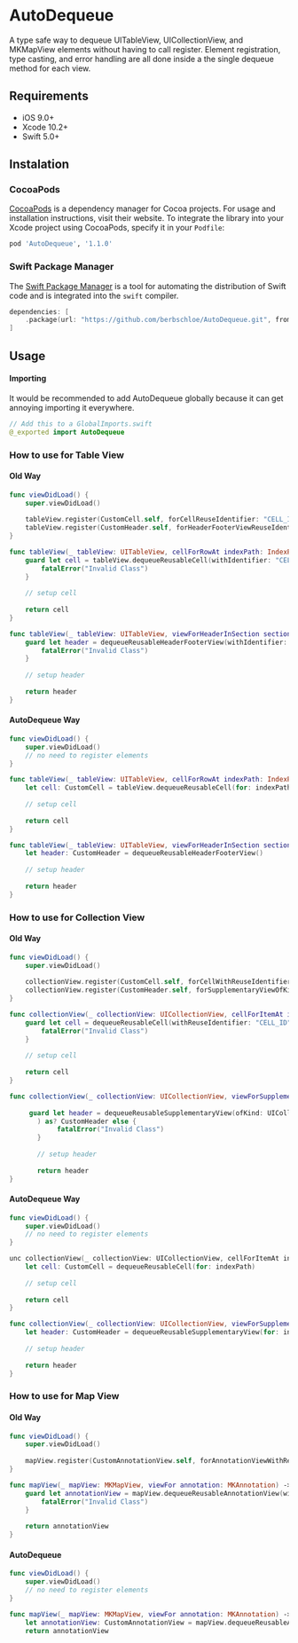 # AutoDequeue
A type safe way to dequeue UITableView, UICollectionView, and MKMapView elements without having to call register.
Element registration, type casting, and error handling are all done inside a the single dequeue method for each view.

## Requirements

- iOS 9.0+
- Xcode 10.2+
- Swift 5.0+

## Instalation

### CocoaPods

[CocoaPods](https://cocoapods.org) is a dependency manager for Cocoa projects. For usage and installation instructions, visit their website. To integrate the library into your Xcode project using CocoaPods, specify it in your `Podfile`:

```ruby
pod 'AutoDequeue', '1.1.0'
```

### Swift Package Manager

The [Swift Package Manager](https://swift.org/package-manager/) is a tool for automating the distribution of Swift code and is integrated into the `swift` compiler.

```swift
dependencies: [
    .package(url: "https://github.com/berbschloe/AutoDequeue.git", from: "1.1.0")
]
```

## Usage

#### Importing
It would be recommended to add AutoDequeue globally because it can get annoying importing it everywhere.

```swift
// Add this to a GlobalImports.swift
@_exported import AutoDequeue
```

### How to use for Table View

#### Old Way
```swift
func viewDidLoad() {
    super.viewDidLoad()
  
    tableView.register(CustomCell.self, forCellReuseIdentifier: "CELL_ID")
    tableView.register(CustomHeader.self, forHeaderFooterViewReuseIdentifier: "HEADER_ID")
}

func tableView(_ tableView: UITableView, cellForRowAt indexPath: IndexPath) -> UITableViewCell {
    guard let cell = tableView.dequeueReusableCell(withIdentifier: "CELL_ID", for: indexPath) as? CustomCell else {
        fatalError("Invalid Class")
    }
    
    // setup cell
    
    return cell
}

func tableView(_ tableView: UITableView, viewForHeaderInSection section: Int) -> UIView? {
    guard let header = dequeueReusableHeaderFooterView(withIdentifier: "HEADER_ID") as? CustomHeader else {
        fatalError("Invalid Class")
    }
    
    // setup header
    
    return header
}
```

#### AutoDequeue Way

```swift
func viewDidLoad() {
    super.viewDidLoad() 
    // no need to register elements
}

func tableView(_ tableView: UITableView, cellForRowAt indexPath: IndexPath) -> UITableViewCell {
    let cell: CustomCell = tableView.dequeueReusableCell(for: indexPath)
    
    // setup cell
    
    return cell
}

func tableView(_ tableView: UITableView, viewForHeaderInSection section: Int) -> UIView? {
    let header: CustomHeader = dequeueReusableHeaderFooterView()
    
    // setup header
    
    return header
}
```

### How to use for Collection View

#### Old Way

```swift
func viewDidLoad() {
    super.viewDidLoad()
  
    collectionView.register(CustomCell.self, forCellWithReuseIdentifier: "CELL_ID")
    collectionView.register(CustomHeader.self, forSupplementaryViewOfKind: UICollectionView.elementKindSectionHeader, withReuseIdentifier: "HEADER_ID")
}

func collectionView(_ collectionView: UICollectionView, cellForItemAt indexPath: IndexPath) -> UICollectionViewCell {
    guard let cell = dequeueReusableCell(withReuseIdentifier: "CELL_ID", for: indexPath) as? CustomCell else {
        fatalError("Invalid Class")
    }
    
    // setup cell
    
    return cell
}

func collectionView(_ collectionView: UICollectionView, viewForSupplementaryElementOfKind kind: String, at indexPath: IndexPath) -> UICollectionReusableView {
                    
     guard let header = dequeueReusableSupplementaryView(ofKind: UICollectionView.elementKindSectionHeader, withReuseIdentifier: "HEADER_ID", for: indexPath
       ) as? CustomHeader else {
            fatalError("Invalid Class")
       }
       
       // setup header
       
       return header
}
```

#### AutoDequeue Way

```swift
func viewDidLoad() {
    super.viewDidLoad()
    // no need to register elements
}

unc collectionView(_ collectionView: UICollectionView, cellForItemAt indexPath: IndexPath) -> UICollectionViewCell {
    let cell: CustomCell = dequeueReusableCell(for: indexPath)
    
    // setup cell
    
    return cell
}

func collectionView(_ collectionView: UICollectionView, viewForSupplementaryElementOfKind kind: String, at indexPath: IndexPath) -> UICollectionReusableView {
    let header: CustomHeader = dequeueReusableSupplementaryView(for: indexPath)
       
    // setup header
       
    return header
}
```
### How to use for Map View

#### Old Way

```swift
func viewDidLoad() {
    super.viewDidLoad()
    
    mapView.register(CustomAnnotationView.self, forAnnotationViewWithReuseIdentifier: "ANNOTATION_ID")
}

func mapView(_ mapView: MKMapView, viewFor annotation: MKAnnotation) -> MKAnnotationView? {
    guard let annotationView = mapView.dequeueReusableAnnotationView(withIdentifier: "ANNOTATION_ID", for: annotation) as? CustomAnnotationView else {
        fatalError("Invalid Class")
    }
    
    return annotationView
}

```

#### AutoDequeue

```swift
func viewDidLoad() {
    super.viewDidLoad()
    // no need to register elements
}

func mapView(_ mapView: MKMapView, viewFor annotation: MKAnnotation) -> MKAnnotationView? {
    let annotationView: CustomAnnotationView = mapView.dequeueReusableAnnotationView(for annotation)
    return annotationView
```
